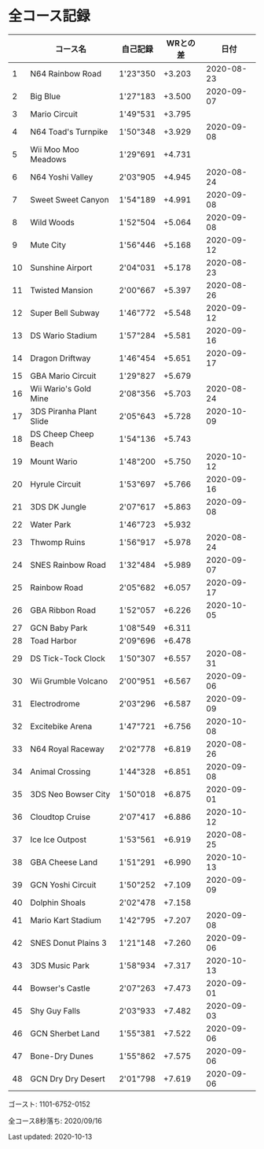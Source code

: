 # 全コース記録

||コース名|自己記録|WRとの差|日付
|--|--|--|--|--|
|1|N64 Rainbow Road|1'23"350|+3.203|2020-08-23|
|2|Big Blue|1'27"183|+3.500|2020-09-07|
|3|Mario Circuit|1'49"531|+3.795||
|4|N64 Toad's Turnpike|1'50"348|+3.929|2020-09-08|
|5|Wii Moo Moo Meadows|1'29"691|+4.731||
|6|N64 Yoshi Valley|2'03"905|+4.945|2020-08-24|
|7|Sweet Sweet Canyon|1'54"189|+4.991|2020-09-08|
|8|Wild Woods|1'52"504|+5.064|2020-09-08|
|9|Mute City|1'56"446|+5.168|2020-09-12|
|10|Sunshine Airport|2'04"031|+5.178|2020-08-23|
|11|Twisted Mansion|2'00"667|+5.397|2020-08-26|
|12|Super Bell Subway|1'46"772|+5.548|2020-09-12|
|13|DS Wario Stadium|1'57"284|+5.581|2020-09-16|
|14|Dragon Driftway|1'46"454|+5.651|2020-09-17|
|15|GBA Mario Circuit|1'29"827|+5.679||
|16|Wii Wario's Gold Mine|2'08"356|+5.703|2020-08-24|
|17|3DS Piranha Plant Slide|2'05"643|+5.728|2020-10-09|
|18|DS Cheep Cheep Beach|1'54"136|+5.743||
|19|Mount Wario|1'48"200|+5.750|2020-10-12|
|20|Hyrule Circuit|1'53"697|+5.766|2020-09-16|
|21|3DS DK Jungle|2'07"617|+5.863|2020-09-08|
|22|Water Park|1'46"723|+5.932||
|23|Thwomp Ruins|1'56"917|+5.978|2020-08-24|
|24|SNES Rainbow Road|1'32"484|+5.989|2020-09-07|
|25|Rainbow Road|2'05"682|+6.057|2020-09-17|
|26|GBA Ribbon Road|1'52"057|+6.226|2020-10-05|
|27|GCN Baby Park|1'08"549|+6.311||
|28|Toad Harbor|2'09"696|+6.478||
|29|DS Tick-Tock Clock|1'50"307|+6.557|2020-08-31|
|30|Wii Grumble Volcano|2'00"951|+6.567|2020-09-06|
|31|Electrodrome|2'03"296|+6.587|2020-09-09|
|32|Excitebike Arena|1'47"721|+6.756|2020-10-08|
|33|N64 Royal Raceway|2'02"778|+6.819|2020-08-26|
|34|Animal Crossing|1'44"328|+6.851|2020-09-08|
|35|3DS Neo Bowser City|1'50"018|+6.875|2020-09-01|
|36|Cloudtop Cruise|2'07"417|+6.886|2020-10-12|
|37|Ice Ice Outpost|1'53"561|+6.919|2020-08-25|
|38|GBA Cheese Land|1'51"291|+6.990|2020-10-13|
|39|GCN Yoshi Circuit|1'50"252|+7.109|2020-09-09|
|40|Dolphin Shoals|2'02"478|+7.158||
|41|Mario Kart Stadium|1'42"795|+7.207|2020-09-08|
|42|SNES Donut Plains 3|1'21"148|+7.260|2020-09-06|
|43|3DS Music Park|1'58"934|+7.317|2020-10-13|
|44|Bowser's Castle|2'07"263|+7.473|2020-09-01|
|45|Shy Guy Falls|2'03"933|+7.482|2020-09-03|
|46|GCN Sherbet Land|1'55"381|+7.522|2020-09-06|
|47|Bone-Dry Dunes|1'55"862|+7.575|2020-09-06|
|48|GCN Dry Dry Desert|2'01"798|+7.619|2020-09-06|

ゴースト: 1101-6752-0152

全コース8秒落ち: 2020/09/16

Last updated: 2020-10-13
